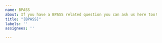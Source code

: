 ```yaml
---
name: BPASS
about: If you have a BPASS related question you can ask us here too!
title: "[BPASS]"
labels: ''
assignees: ''

---
```



